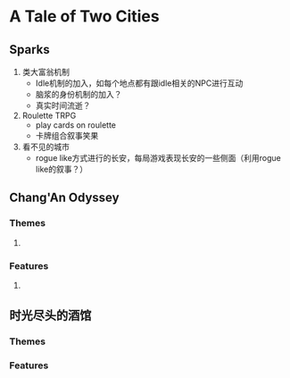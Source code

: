 # A Tale of Two Cities

## Sparks

1.  类大富翁机制
    -   Idle机制的加入，如每个地点都有跟idle相关的NPC进行互动
    -   脑浆的身份机制的加入？
    -   真实时间流逝？
2.  Roulette TRPG
    -   play cards on roulette
    -   卡牌组合叙事笑果
3.  看不见的城市
    -   rogue like方式进行的长安，每局游戏表现长安的一些侧面（利用rogue like的叙事？）

## Chang'An Odyssey

### Themes

1.  

### Features

1.  

## 时光尽头的酒馆

### Themes

### Features
